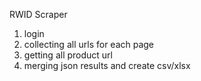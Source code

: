 RWID Scraper

1. login
2. collecting all urls for each page
3. getting all product url
4. merging json results and create csv/xlsx
